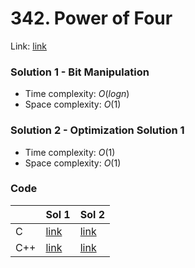 # 342. Power of Four
Link: [link](https://leetcode.com/problems/power-of-four/)

### Solution 1 - Bit Manipulation
* Time complexity: $O(log n)$
* Space complexity: $O(1)$

### Solution 2 - Optimization Solution 1
* Time complexity: $O(1)$
* Space complexity: $O(1)$

### Code
||Sol 1|Sol 2|
|-|-|-|
|C|[link](./sol_1/main.c)|[link](./sol_2/main.c)|
|C++|[link](./sol_1/main.cpp)|[link](./sol_2/main.cpp)|